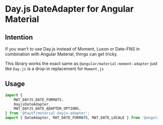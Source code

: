 # Day.js DateAdapter for Angular Material

## Intention

If you wan't to use Day.js instead of Moment, Luxon or Date-FNS in combination with Angular Material, things can get tricky.

This library works the exact same as `@angular/material-moment-adapter` just like `Day.js` is a drop-in replacement for `Moment.js`

## Usage

```ts
import {
    MAT_DAYJS_DATE_FORMATS,
    DayjsDateAdapter,
    MAT_DAYJS_DATE_ADAPTER_OPTIONS,
} from '@tautf/material-dayjs-adapter';
import { DateAdapter, MAT_DATE_FORMATS, MAT_DATE_LOCALE } from '@angular/material/core';
```
